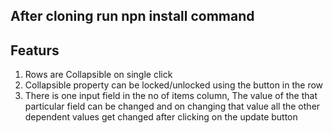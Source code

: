 ## After cloning run npn install command
## Featurs
1. Rows are Collapsible on single click
2. Collapsible property can be locked/unlocked using the button in the row
3. There is one input field in the no of items column, The value of the that particular field can be changed and on changing that value all the other dependent values get changed after clicking on the update button
